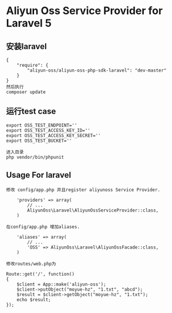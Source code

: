 # Aliyun Oss Service Provider for Laravel 5

## 安装laravel
```首先在composer.json中添加
{
    "require": {
        "aliyun-oss/aliyun-oss-php-sdk-laravel": "dev-master"
    }
}
然后执行
composer update
```

## 运行test case
```首先设置环境变量
export OSS_TEST_ENDPOINT=''                 
export OSS_TEST_ACCESS_KEY_ID=''              
export OSS_TEST_ACCESS_KEY_SECRET=''
export OSS_TEST_BUCKET=''

进入目录
php vendor/bin/phpunit
```


## Usage For laravel
```
修改 config/app.php 并且register aliyunoss Service Provider.

    'providers' => array(
        // ...
        AliyunOss\Laravel\AliyunOssServiceProvider::class,
    )

在config/app.php 增加aliases.

    'aliases' => array(
        // ...
        'OSS' => AliyunOss\Laravel\AliyunOssFacade::class,
    )

修改routes/web.php为

Route::get('/', function()
{
    $client = App::make('aliyun-oss');
    $client->putObject("moyue-hz", "1.txt", "abcd");
    $result = $client->getObject("moyue-hz", "1.txt");
    echo $result;
});
```




